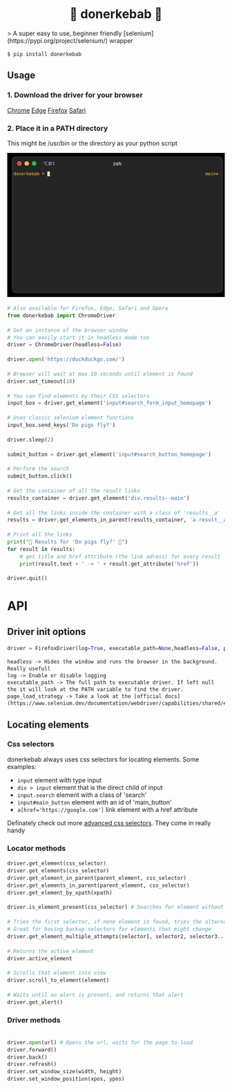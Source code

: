 <h1 align='center'>🥙 donerkebab 🥙</h1>
> A super easy to use, beginner friendly [selenium](https://pypi.org/project/selenium/) wrapper


```shell
$ pip install donerkebab
```

## Usage

### 1. Download the driver for your browser
[Chrome](https://chromedriver.chromium.org/downloads)
[Edge](https://developer.microsoft.com/en-us/microsoft-edge/tools/webdriver/)
[Firefox](https://github.com/mozilla/geckodriver/releases)
[Safari](https://webkit.org/blog/6900/webdriver-support-in-safari-10/)

### 2. Place it in a PATH directory
This might be /usr/bin or the directory as your python script

![Running in the temrinal](https://github.com/ytkimirti/donerkebab/blob/main/img/run.gif?raw=true)
```py
# Also available for Firefox, Edge, Safari and Opera
from donerkebab import ChromeDriver

# Get an instance of the browser window
# You can easily start it in headless mode too
driver = ChromeDriver(headless=False)

driver.open('https://duckduckgo.com/')

# Browser will wait at max 10 seconds until element is found
driver.set_timeout(10)

# You can find elements by their CSS selectors
input_box = driver.get_element('input#search_form_input_homepage')

# Uses classic selenium element functions
input_box.send_keys('Do pigs fly?')

driver.sleep(2)

submit_button = driver.get_element('input#search_button_homepage')

# Perform the search
submit_button.click()

# Get the container of all the result links
results_container = driver.get_element('div.results--main')

# Get all the links inside the container with a class of 'results__a'
results = driver.get_elements_in_parent(results_container, 'a.result__a')

# Print all the links
print("🔎 Results for 'Do pigs fly?' 🔎")
for result in results:
    # get title and href attribute (the link adress) for every result
    print(result.text + ' -> ' + result.get_attribute('href'))

driver.quit()
```

# API

## Driver init options

```py
driver = FirefoxDriver(log=True, executable_path=None,headless=False, page_load_strategy='normal'):
```
```
headless -> Hides the window and runs the browser in the background. Really usefull
log -> Enable or disable logging
executable_path -> The full path to executable driver. If left null the it will look at the PATH variable to find the driver.
page_load_strategy -> Take a look at the [official docs](https://www.selenium.dev/documentation/webdriver/capabilities/shared/#pageloadstrategy)
```

## Locating elements

### Css selectors

donerkebab always uses css selectors for locating elements. Some examples:

- `input` element with type input
- `div > input` element that is the direct child of input
- `input.search` element with a class of 'search'
- `input#main_button` element with an id of 'main_button'
- `a[href='https://google.com']` link element with a href attribute

Definately check out more [advanced css selectors](https://saucelabs.com/resources/articles/selenium-tips-css-selectors). They come in really handy

### Locator methods

```py
driver.get_element(css_selector)
driver.get_elements(css_selector)
driver.get_element_in_parent(parent_element, css_selector)
driver.get_elements_in_parent(parent_element, css_selector)
driver.get_element_by_xpath(xpath)

driver.is_element_present(css_selector) # Searches for element without any timeout

# Tries the first selector, if none element is found, tries the alternate selector
# Great for having backup selectors for elements that might change
driver.get_element_multiple_attempts(selector1, selector2, selector3...)

# Returns the active element
driver.active_element

# Scrolls that element into view
driver.scroll_to_element(element)

# Waits until an alert is present, and returns that alert
driver.get_alert()
```

### Driver methods

```py

driver.open(url) # Opens the url, waits for the page to load
driver.forward()
driver.back()
driver.refresh()
driver.set_window_size(width, height)
driver.set_window_position(xpos, ypos)
```
